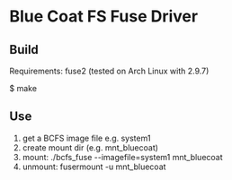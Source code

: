Blue Coat FS Fuse Driver
========================

Build
-----

Requirements: fuse2 (tested on Arch Linux with 2.9.7)

$ make


Use
---

1. get a BCFS image file e.g. system1
2. create mount dir (e.g. mnt_bluecoat)
3. mount: ./bcfs_fuse --imagefile=system1 mnt_bluecoat
4. unmount: fusermount -u mnt_bluecoat

